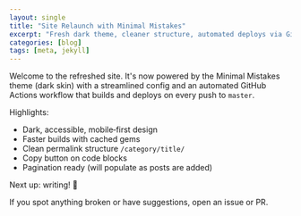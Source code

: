 ```yaml
---
layout: single
title: "Site Relaunch with Minimal Mistakes"
excerpt: "Fresh dark theme, cleaner structure, automated deploys via GitHub Actions."
categories: [blog]
tags: [meta, jekyll]
---
```


Welcome to the refreshed site. It's now powered by the Minimal Mistakes theme (dark skin) with a streamlined config and an automated GitHub Actions workflow that builds and deploys on every push to `master`.

Highlights:

- Dark, accessible, mobile‑first design
- Faster builds with cached gems
- Clean permalink structure `/category/title/`
- Copy button on code blocks
- Pagination ready (will populate as posts are added)

Next up: writing! 🚀

If you spot anything broken or have suggestions, open an issue or PR.
